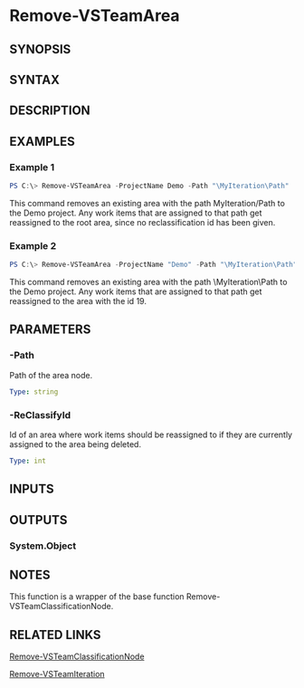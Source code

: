 <!-- #include "./common/header.md" -->

# Remove-VSTeamArea

## SYNOPSIS

<!-- #include "./synopsis/Remove-VSTeamArea.md" -->

## SYNTAX

## DESCRIPTION

<!-- #include "./synopsis/Remove-VSTeamArea.md" -->

## EXAMPLES

### Example 1

```powershell
PS C:\> Remove-VSTeamArea -ProjectName Demo -Path "\MyIteration\Path"
```

This command removes an existing area with the path MyIteration/Path to the Demo project. Any work items that are assigned to that path get reassigned to the root area, since no reclassification id has been given.

### Example 2

```powershell
PS C:\> Remove-VSTeamArea -ProjectName "Demo" -Path "\MyIteration\Path" -ReClassifyId 19
```

This command removes an existing area with the path \MyIteration\Path to the Demo project. Any work items that are assigned to that path get reassigned to the area with the id 19.

## PARAMETERS

<!-- #include "./params/projectName.md" -->

### -Path

Path of the area node.

```yaml
Type: string
```

### -ReClassifyId

Id of an area where work items should be reassigned to if they are currently assigned to the area being deleted.

```yaml
Type: int
```

<!-- #include "./params/force.md" -->

## INPUTS

## OUTPUTS

### System.Object

## NOTES

This function is a wrapper of the base function Remove-VSTeamClassificationNode.

<!-- #include "./common/prerequisites.md" -->

## RELATED LINKS

<!-- #include "./common/related.md" -->

[Remove-VSTeamClassificationNode](Remove-VSTeamClassificationNode.md)

[Remove-VSTeamIteration](Remove-VSTeamIteration.md)
